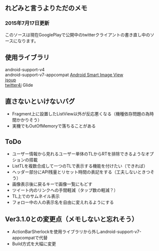 ## れどみと言うよりただのメモ ##

### 2015年7月17日更新 ###
このソースは現在GooglePlayで公開中のtwitterクライアントの書き直し中のソースになります。

## 使用ライブラリ ##
android-support-v4  
android-support-v7-appcompat
[Android Smart Image View](http://loopj.com/android-smart-image-view/ "Android Smart Image View")  
[jsoup](http://jsoup.org/ "jsoup")  
[twitter4j](http://twitter4j.org/ja/ "twitter4j") 
Glide

## 直さないといけないバグ ##
* Fragment上に設置したListView以外が反応悪くなる（機種依存問題の為時間かかりそう）
* 実機でもOutOfMemoryで落ちることがある

## ToDo ##
* ユーザー情報から見れるユーザー単体のTLからRTを排除できるようなオプションの搭載
* ListTLを複数合成して一つのTLで表示する機能を付けたい（できれば）
* ヘッダー部分にAPI残量とリセット時間の表記をする（工夫しないときつそう）
* 画像表示後に戻るキーで画像一覧にもどす
* ツイート内のリンクへの手間軽減（タップ数の軽減？）
* TL上でのサムネイル表示
* フォロー中の人の表示名を自由に変えれるようにする

## Ver3.1.0との変更点（メモしないと忘れそう） ##
* ActionBarSherlockを使用ライブラリから外しandroid-support-v7-appcompatで代替
* Build方式を大幅に変更
